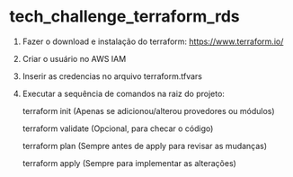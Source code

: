 # tech_challenge_terraform_rds

1. Fazer o download e instalação do terraform: https://www.terraform.io/

2. Criar o usuário no AWS IAM

3. Inserir as credencias no arquivo terraform.tfvars

4. Executar a sequência de comandos na raiz do projeto:

	terraform init	 (Apenas se adicionou/alterou provedores ou módulos)
	
	terraform validate	 (Opcional, para checar o código)
	
	terraform plan	 (Sempre antes de apply para revisar as mudanças)
	
	terraform apply	 (Sempre para implementar as alterações)